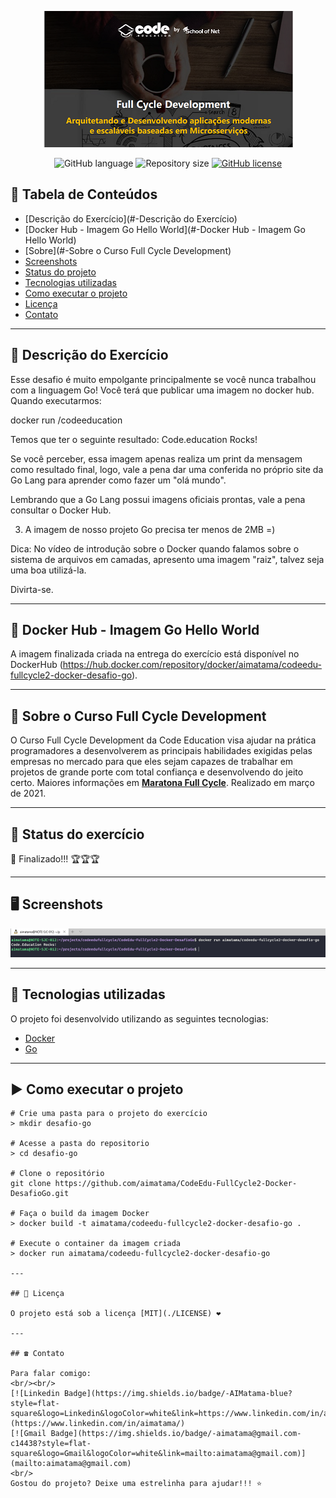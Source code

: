 <p align="center">
  <img src="./images/logo.png">
</p>

<div align="center">

![GitHub language](https://img.shields.io/github/languages/count/aimatama/CodeEdu-FullCycle2-Docker-DesafioGo?color=%2304D361)
![Repository size](https://img.shields.io/github/repo-size/aimatama/CodeEdu-FullCycle2-Docker-DesafioGo)
[![GitHub license](https://img.shields.io/github/license/aimatama/CodeEdu-FullCycle2-Docker-DesafioGo)](https://github.com/aimatama/CodeEdu-FullCycle2-Docker-DesafioGo/blob/master/LICENSE)<space> <space>

</div>

## 📑 Tabela de Conteúdos

- [Descrição do Exercício](#-Descrição do Exercício)
- [Docker Hub - Imagem Go Hello World](#-Docker Hub - Imagem Go Hello World)
- [Sobre](#-Sobre o Curso Full Cycle Development)
- [Screenshots](#-Screenshots)
- [Status do projeto](#-Status-do-projeto)
- [Tecnologias utilizadas](#-Tecnologias-utilizadas)
- [Como executar o projeto](#-Como-executar-o-projeto)
- [Licença](#-Licença)
- [Contato](#-Contato)

---

## 💬 Descrição do Exercício

Esse desafio é muito empolgante principalmente se você nunca trabalhou com a linguagem Go!
Você terá que publicar uma imagem no docker hub. Quando executarmos:

docker run <seu-user>/codeeducation

Temos que ter o seguinte resultado: Code.education Rocks!

Se você perceber, essa imagem apenas realiza um print da mensagem como resultado final, logo, vale a pena dar uma conferida no próprio site da Go Lang para aprender como fazer um "olá mundo".

Lembrando que a Go Lang possui imagens oficiais prontas, vale a pena consultar o Docker Hub.

3) A imagem de nosso projeto Go precisa ter menos de 2MB =)

Dica: No vídeo de introdução sobre o Docker quando falamos sobre o sistema de arquivos em camadas, apresento uma imagem "raiz", talvez seja uma boa utilizá-la.

Divirta-se.

---

## 💬 Docker Hub - Imagem Go Hello World

A imagem finalizada criada na entrega do exercício está disponível no DockerHub (https://hub.docker.com/repository/docker/aimatama/codeedu-fullcycle2-docker-desafio-go).

---

## 💬 Sobre o Curso Full Cycle Development

O Curso Full Cycle Development da Code Education visa ajudar na prática programadores a desenvolverem as principais habilidades exigidas pelas empresas no mercado para que eles sejam capazes de trabalhar em projetos de grande porte com total confiança e desenvolvendo do jeito certo. Maiores informações em **[Maratona Full Cycle](https://pages.fullcycle.com.br/maratona-fullcycle-b2)**. Realizado em março de 2021.

---

## 🏁 Status do exercício

🏁 Finalizado!!! 🏆🏆🏆

---

## 🖥 Screenshots

<p align="center">
    <img src="./images/screenshot1.png">
</p>

---

## 🚀 Tecnologias utilizadas

O projeto foi desenvolvido utilizando as seguintes tecnologias:

- [Docker](https://www.docker.com/)
- [Go](https://golang.org/)

---

## ▶️ Como executar o projeto

```
# Crie uma pasta para o projeto do exercício
> mkdir desafio-go

# Acesse a pasta do repositorio
> cd desafio-go

# Clone o repositório
git clone https://github.com/aimatama/CodeEdu-FullCycle2-Docker-DesafioGo.git

# Faça o build da imagem Docker
> docker build -t aimatama/codeedu-fullcycle2-docker-desafio-go .

# Execute o container da imagem criada
> docker run aimatama/codeedu-fullcycle2-docker-desafio-go

---

## 📜 Licença

O projeto está sob a licença [MIT](./LICENSE) ❤️

---

## ☎️ Contato

Para falar comigo:
<br/><br/>
[![Linkedin Badge](https://img.shields.io/badge/-AIMatama-blue?style=flat-square&logo=Linkedin&logoColor=white&link=https://www.linkedin.com/in/aimatama/)](https://www.linkedin.com/in/aimatama/)
[![Gmail Badge](https://img.shields.io/badge/-aimatama@gmail.com-c14438?style=flat-square&logo=Gmail&logoColor=white&link=mailto:aimatama@gmail.com)](mailto:aimatama@gmail.com)
<br/>
Gostou do projeto? Deixe uma estrelinha para ajudar!!! ⭐